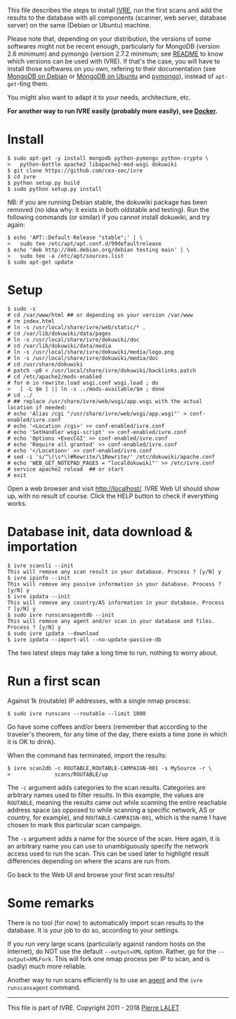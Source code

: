 This file describes the steps to install [IVRE](README.md), run the
first scans and add the results to the database with all components
(scanner, web server, database server) on the same (Debian or Ubuntu)
machine.

Please note that, depending on your distribution, the versions of some
softwares might not be recent enough, particularly for MongoDB
(version 2.6 minimum) and pymongo (version 2.7.2 minimum; see
[README](README.md) to know which versions can be used with IVRE). If
that's the case, you will have to install those softwares on you own,
refering to their documentation (see
[MongoDB on Debian](http://docs.mongodb.org/manual/tutorial/install-mongodb-on-debian/)
or
[MongoDB on Ubuntu](http://docs.mongodb.org/manual/tutorial/install-mongodb-on-ubuntu/)
and [pymongo](https://pypi.python.org/pypi/pymongo/)), instead of
`apt-get`-ting them.

You might also want to adapt it to your needs, architecture, etc.

**For another way to run IVRE easily (probably more easily), see
  [Docker](DOCKER.md).**


# Install #

    $ sudo apt-get -y install mongodb python-pymongo python-crypto \
    >   python-bottle apache2 libapache2-mod-wsgi dokuwiki
    $ git clone https://github.com/cea-sec/ivre
    $ cd ivre
    $ python setup.py build
    $ sudo python setup.py install

NB: if you are running Debian stable, the dokuwiki package has been
removed (no idea why: it exists in both oldstable and testing). Run
the following commands (or similar) if you cannot install dokuwiki,
and try again:

    $ echo 'APT::Default-Release "stable";' | \
    >   sudo tee /etc/apt/apt.conf.d/99defaultrelease
    $ echo 'deb http://deb.debian.org/debian testing main' | \
    >   sudo tee -a /etc/apt/sources.list
    $ sudo apt-get update


# Setup #

    $ sudo -s
    # cd /var/www/html ## or depending on your version /var/www
    # rm index.html
    # ln -s /usr/local/share/ivre/web/static/* .
    # cd /var/lib/dokuwiki/data/pages
    # ln -s /usr/local/share/ivre/dokuwiki/doc
    # cd /var/lib/dokuwiki/data/media
    # ln -s /usr/local/share/ivre/dokuwiki/media/logo.png
    # ln -s /usr/local/share/ivre/dokuwiki/media/doc
    # cd /usr/share/dokuwiki
    # patch -p0 < /usr/local/share/ivre/dokuwiki/backlinks.patch
    # cd /etc/apache2/mods-enabled
    # for m in rewrite.load wsgi.conf wsgi.load ; do
    >   [ -L $m ] || ln -s ../mods-available/$m ; done
    # cd ../
    # ## replace /usr/share/ivre/web/wsgi/app.wsgi with the actual location if needed:
    # echo 'Alias /cgi "/usr/share/ivre/web/wsgi/app.wsgi"' > conf-enabled/ivre.conf
    # echo '<Location /cgi>' >> conf-enabled/ivre.conf
    # echo 'SetHandler wsgi-script' >> conf-enabled/ivre.conf
    # echo 'Options +ExecCGI' >> conf-enabled/ivre.conf
    # echo 'Require all granted' >> conf-enabled/ivre.conf
    # echo '</Location>' >> conf-enabled/ivre.conf
    # sed -i 's/^\(\s*\)#Rewrite/\1Rewrite/' /etc/dokuwiki/apache.conf
    # echo 'WEB_GET_NOTEPAD_PAGES = "localdokuwiki"' >> /etc/ivre.conf
    # service apache2 reload  ## or start
    # exit

Open a web browser and visit [http://localhost/](http://localhost/).
IVRE Web UI should show up, with no result of course. Click the HELP
button to check if everything works.


# Database init, data download & importation #

    $ ivre scancli --init
    This will remove any scan result in your database. Process ? [y/N] y
    $ ivre ipinfo --init
    This will remove any passive information in your database. Process ? [y/N] y
    $ ivre ipdata --init
    This will remove any country/AS information in your database. Process ? [y/N] y
    $ sudo ivre runscansagentdb --init
    This will remove any agent and/or scan in your database and files. Process ? [y/N] y
    $ sudo ivre ipdata --download
    $ ivre ipdata --import-all --no-update-passive-db

The two latest steps may take a long time to run, nothing to worry
about.


# Run a first scan #

Against 1k (routable) IP addresses, with a single nmap process:

    $ sudo ivre runscans --routable --limit 1000

Go have some coffees and/or beers (remember that according to the
traveler's theorem, for any time of the day, there exists a time zone
in which it is OK to drink).

When the command has terminated, import the results:

    $ ivre scan2db -c ROUTABLE,ROUTABLE-CAMPAIGN-001 -s MySource -r \
    >              scans/ROUTABLE/up

The `-c` argument adds categories to the scan results. Categories are
arbitrary names used to filter results. In this example, the values
are `ROUTABLE`, meaning the results came out while scanning the entire
reachable address space (as opposed to while scanning a specific
network, AS or country, for example), and `ROUTABLE-CAMPAIGN-001`,
which is the name I have chosen to mark this particular scan campaign.

The `-s` argument adds a name for the source of the scan. Here again,
it is an arbitrary name you can use to unambiguously specify the
network access used to run the scan. This can be used later to
highlight result differences depending on where the scans are run
from.

Go back to the Web UI and browse your first scan results!


# Some remarks #

There is no tool (for now) to automatically import scan results to the
database. It is your job to do so, according to your settings.

If you run very large scans (particularly against random hosts on the
Internet), do NOT use the default `--output=XML` option. Rather, go
for the `--output=XMLFork`. This will fork one nmap process per IP to
scan, and is (sadly) much more reliable.

Another way to run scans efficiently is to use an [agent](AGENT.md)
and the `ivre runscansagent` command.


---

This file is part of IVRE. Copyright 2011 - 2018
[Pierre LALET](mailto:pierre.lalet@cea.fr)
